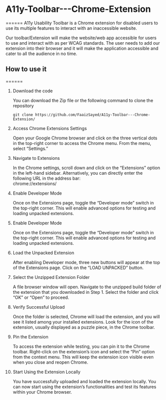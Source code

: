 # A11y-Toolbar---Chrome-Extension
======
A11y Usability Toolbar is a Chrome extension for disabled users to use its multiple features to interact with an inaccessible website.

Our toolbar/Extension will make the website/web app accessible for users to use and interact with as per WCAG standards. The user needs to add our extension into their browser and it will make the application accessible and cater to all the audience in no time.

## How to use it
======

1. Download the code

   You can download the Zip file or the following command to clone the repository
   
   `git clone https://github.com/FaaizSayed/A11y-Toolbar---Chrome-Extension/`
2. Access Chrome Extensions Settings

   Open your Google Chrome browser and click on the three vertical dots in the top-right corner to access the Chrome menu. From the menu, select “Settings.”
3. Navigate to Extensions

   In the Chrome settings, scroll down and click on the “Extensions” option in the left-hand sidebar. Alternatively, you can directly enter the following URL in the address bar:   
   chrome://extensions/
4. Enable Developer Mode

   Once on the Extensions page, toggle the “Developer mode” switch in the top-right corner. This will enable advanced options for testing and loading unpacked extensions.
5. Enable Developer Mode

   Once on the Extensions page, toggle the “Developer mode” switch in the top-right corner. This will enable advanced options for testing and loading unpacked extensions.

6. Load the Unpacked Extension

   After enabling Developer mode, three new buttons will appear at the top of the Extensions page. Click on the “LOAD UNPACKED” button.

7. Select the Unzipped Extension Folder

   A file browser window will open. Navigate to the unzipped build folder of the extension that you downloaded in Step 1. Select the folder and click “OK” or “Open” to proceed.

8. Verify Successful Upload

   Once the folder is selected, Chrome will load the extension, and you will see it listed among your installed extensions. Look for the icon of the extension, usually displayed as a puzzle         piece, in the Chrome toolbar.

9. Pin the Extension

   To access the extension while testing, you can pin it to the Chrome toolbar. Right-click on the extension’s icon and select the “Pin” option from the context menu. This will keep the 
   extension icon visible even when you close and reopen Chrome.

10. Start Using the Extension Locally

    You have successfully uploaded and loaded the extension locally. You can now start using the extension’s functionalities and test its features within your Chrome browser.





